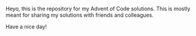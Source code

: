 Heyo, this is the repository for my Advent of Code solutions.
This is mostly meant for sharing my solutions with friends and colleagues.

Have a nice day!
